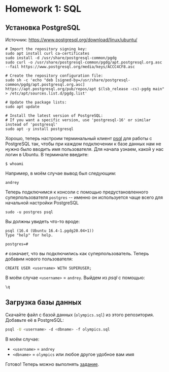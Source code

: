 # Homework 1: SQL
## Установка PostgreSQL

Источник: https://www.postgresql.org/download/linux/ubuntu/

```
# Import the repository signing key:
sudo apt install curl ca-certificates
sudo install -d /usr/share/postgresql-common/pgdg
sudo curl -o /usr/share/postgresql-common/pgdg/apt.postgresql.org.asc --fail https://www.postgresql.org/media/keys/ACCC4CF8.asc

# Create the repository configuration file:
sudo sh -c 'echo "deb [signed-by=/usr/share/postgresql-common/pgdg/apt.postgresql.org.asc] https://apt.postgresql.org/pub/repos/apt $(lsb_release -cs)-pgdg main" > /etc/apt/sources.list.d/pgdg.list'

# Update the package lists:
sudo apt update

# Install the latest version of PostgreSQL:
# If you want a specific version, use 'postgresql-16' or similar instead of 'postgresql'
sudo apt -y install postgresql
```

Хорошо, теперь настроим терминальный клиент [psql](https://www.postgresql.org/docs/current/app-psql.html) для работы с PostgreSQL так, чтобы при каждом подключении к базе данных нам не нужно было вводить имя пользователя.
Для начала узнаем, какой у нас логин в Ubuntu. В терминале введите:
```
$ whoami
```
Например, в моём случае вывод был следующим:
```
andrey
```
Теперь подключимся к консоли с помощью предустановленного суперпользователя `postgres` -- именно он используется чаще всего для начальной настройки PostgreSQL
```
sudo -u postgres psql
```
Вы должны увидеть что-то вроде:
```
psql (16.4 (Ubuntu 16.4-1.pgdg20.04+1))
Type "help" for help.   

postgres=#
```
`#` означает, что вы подключились как суперпользователь. Теперь добавим нового пользователя:
```
CREATE USER <username> WITH SUPERUSER;
```
В моём случае `<username>` = `andrey`. Выйдем из _psql_ с помощью:
```
\q
```

## Загрузка базы данных
Скачайте файл с базой данных (`olympics.sql`) из этого репозитория. Добавьте её в PostgreSQL:
```sh
psql -U <username> -d <dbname> -f olympics.sql
```
В моём случае:
- `<username>` = `andrey`
- `<dbname>` = `olympics` или любое другое удобное вам имя

Готово! Теперь можно выполнять [задание](https://15445.courses.cs.cmu.edu/fall2024/homework1/).
